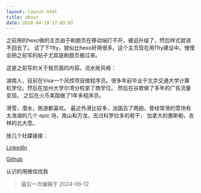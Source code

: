```yaml
---
layout: layout.html
title: about
date: 2018-04-19 17:03:02
---
```


之前用的hexo做的主页由于刷题页在移动端打不开，被迫升级了，然后样式就调不回去了。 试了下11ty，貌似比hexo好用很多。这个主页现在用11ty建设中。慢慢会把之前写的帖子尤其是刷题页搬过来。

这是之前写的关于我页面的内容。流水账风格：

湖南人，目前在Visa一个风控项目做程序员。很多年前毕业于北京交通大学计算机学位。然后在加州大学尔湾分校拿了商学位。 然后在谷歌做了多年的广告流量变现。 之后在火币美国做了1年多程序员。

滑雪，潜水，旅游都喜欢。 最近外滑比较多，法国去了两趟。曾经常滑的雪场有太浩湖的几个 epic 场，南山和万龙，去过科罗拉多的若干， 加拿大的惠斯勒，吉林的北大壶。

放几个社媒链接：

[LinkedIn](https://www.linkedin.com/in/alantang)

[Github](https://github.com/alant)

认识的用微信找我

> 最后一次编辑于 2024-06-12
